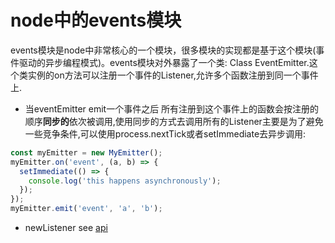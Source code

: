 # node中的events模块
events模块是node中非常核心的一个模块，很多模块的实现都是基于这个模块(事件驱动的异步编程模式)。events模块对外暴露了一个类: Class EventEmitter.这个类实例的on方法可以注册一个事件的Listener,允许多个函数注册到同一个事件上.
- 当eventEmitter emit一个事件之后 所有注册到这个事件上的函数会按注册的顺序**同步的**依次被调用,使用同步的方式去调用所有的Listener主要是为了避免一些竞争条件,可以使用process.nextTick或者setImmediate去异步调用:
```js
const myEmitter = new MyEmitter();
myEmitter.on('event', (a, b) => {
  setImmediate(() => {
    console.log('this happens asynchronously');
  });
});
myEmitter.emit('event', 'a', 'b');
```
- newListener see [api](https://nodejs.org/dist/latest-v8.x/docs/api/events.html#events_event_newlistener)


